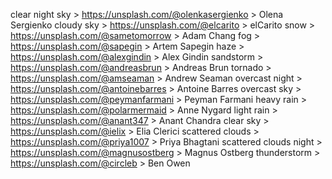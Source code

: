 clear night sky > https://unsplash.com/@olenkasergienko > Olena Sergienko
cloudy sky > https://unsplash.com/@elcarito > elCarito
snow > https://unsplash.com/@sametomorrow > Adam Chang
fog > https://unsplash.com/@sapegin > Artem Sapegin
haze > https://unsplash.com/@alexgindin > Alex Gindin
sandstorm > https://unsplash.com/@andreasbrun > Andreas Brun
tornado > https://unsplash.com/@amseaman > Andrew Seaman
overcast night > https://unsplash.com/@antoinebarres > Antoine Barres
overcast sky > https://unsplash.com/@peymanfarmani > Peyman Farmani
heavy rain > https://unsplash.com/@polarmermaid > Anne Nygard
light rain > https://unsplash.com/@anant347 > Anant Chandra
clear sky > https://unsplash.com/@ielix > Elia Clerici
scattered clouds > https://unsplash.com/@priya1007 > Priya Bhagtani
scattered clouds night > https://unsplash.com/@magnusostberg > Magnus Ostberg
thunderstorm > https://unsplash.com/@circleb > Ben Owen

